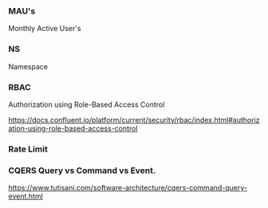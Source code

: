 ### MAU's
Monthly Active User's

### NS
Namespace

### RBAC
Authorization using Role-Based Access Control

https://docs.confluent.io/platform/current/security/rbac/index.html#authorization-using-role-based-access-control

### Rate Limit

### CQERS Query vs Command vs Event.
https://www.tutisani.com/software-architecture/cqers-command-query-event.html
